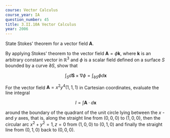 ```yaml
---
course: Vector Calculus
course_year: IA
question_number: 45
title: 3.II.10A Vector Calculus
year: 2006
---
```



State Stokes' theorem for a vector field $\mathbf{A}$.

By applying Stokes' theorem to the vector field $\mathbf{A}=\phi \mathbf{k}$, where $\mathbf{k}$ is an arbitrary constant vector in $\mathbb{R}^{3}$ and $\phi$ is a scalar field defined on a surface $S$ bounded by a curve $\partial S$, show that

$$\int_{S} d \mathbf{S} \times \nabla \phi=\int_{\partial S} \phi d \mathbf{x}$$

For the vector field $\mathbf{A}=x^{2} y^{4}(1,1,1)$ in Cartesian coordinates, evaluate the line integral

$$I=\int \mathbf{A} \cdot d \mathbf{x}$$

around the boundary of the quadrant of the unit circle lying between the $x$ - and $y$ axes, that is, along the straight line from $(0,0,0)$ to $(1,0,0)$, then the circular arc $x^{2}+y^{2}=1, z=0$ from $(1,0,0)$ to $(0,1,0)$ and finally the straight line from $(0,1,0)$ back to $(0,0,0)$.